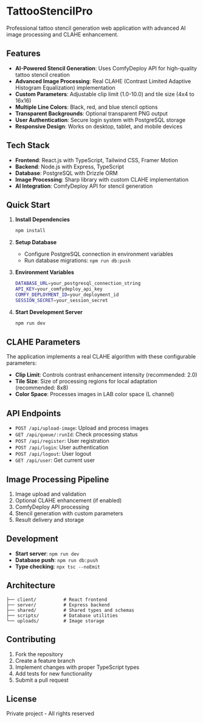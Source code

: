 # TattooStencilPro

Professional tattoo stencil generation web application with advanced AI image processing and CLAHE enhancement.

## Features

- **AI-Powered Stencil Generation**: Uses ComfyDeploy API for high-quality tattoo stencil creation
- **Advanced Image Processing**: Real CLAHE (Contrast Limited Adaptive Histogram Equalization) implementation
- **Custom Parameters**: Adjustable clip limit (1.0-10.0) and tile size (4x4 to 16x16)
- **Multiple Line Colors**: Black, red, and blue stencil options
- **Transparent Backgrounds**: Optional transparent PNG output
- **User Authentication**: Secure login system with PostgreSQL storage
- **Responsive Design**: Works on desktop, tablet, and mobile devices

## Tech Stack

- **Frontend**: React.js with TypeScript, Tailwind CSS, Framer Motion
- **Backend**: Node.js with Express, TypeScript
- **Database**: PostgreSQL with Drizzle ORM
- **Image Processing**: Sharp library with custom CLAHE implementation
- **AI Integration**: ComfyDeploy API for stencil generation

## Quick Start

1. **Install Dependencies**
   ```bash
   npm install
   ```

2. **Setup Database**
   - Configure PostgreSQL connection in environment variables
   - Run database migrations: `npm run db:push`

3. **Environment Variables**
   ```bash
   DATABASE_URL=your_postgresql_connection_string
   API_KEY=your_comfydeploy_api_key
   COMFY_DEPLOYMENT_ID=your_deployment_id
   SESSION_SECRET=your_session_secret
   ```

4. **Start Development Server**
   ```bash
   npm run dev
   ```

## CLAHE Parameters

The application implements a real CLAHE algorithm with these configurable parameters:

- **Clip Limit**: Controls contrast enhancement intensity (recommended: 2.0)
- **Tile Size**: Size of processing regions for local adaptation (recommended: 8x8)
- **Color Space**: Processes images in LAB color space (L channel)

## API Endpoints

- `POST /api/upload-image`: Upload and process images
- `GET /api/queue/:runId`: Check processing status
- `POST /api/register`: User registration
- `POST /api/login`: User authentication
- `POST /api/logout`: User logout
- `GET /api/user`: Get current user

## Image Processing Pipeline

1. Image upload and validation
2. Optional CLAHE enhancement (if enabled)
3. ComfyDeploy API processing
4. Stencil generation with custom parameters
5. Result delivery and storage

## Development

- **Start server**: `npm run dev`
- **Database push**: `npm run db:push`
- **Type checking**: `npx tsc --noEmit`

## Architecture

```
├── client/          # React frontend
├── server/          # Express backend
├── shared/          # Shared types and schemas
├── scripts/         # Database utilities
└── uploads/         # Image storage
```

## Contributing

1. Fork the repository
2. Create a feature branch
3. Implement changes with proper TypeScript types
4. Add tests for new functionality
5. Submit a pull request

## License

Private project - All rights reserved